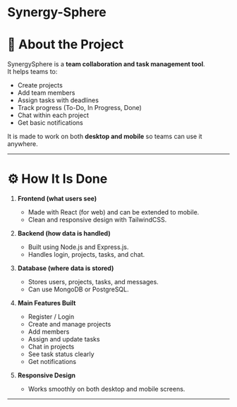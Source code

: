 # Synergy-Sphere

# 📌 About the Project
SynergySphere is a **team collaboration and task management tool**.  
It helps teams to:
- Create projects  
- Add team members  
- Assign tasks with deadlines  
- Track progress (To-Do, In Progress, Done)  
- Chat within each project  
- Get basic notifications  

It is made to work on both **desktop and mobile** so teams can use it anywhere.

---

# ⚙️ How It Is Done
1. **Frontend (what users see)**  
   - Made with React (for web) and can be extended to mobile.  
   - Clean and responsive design with TailwindCSS.  

2. **Backend (how data is handled)**  
   - Built using Node.js and Express.js.  
   - Handles login, projects, tasks, and chat.  

3. **Database (where data is stored)**  
   - Stores users, projects, tasks, and messages.  
   - Can use MongoDB or PostgreSQL.  

4. **Main Features Built**  
   - Register / Login  
   - Create and manage projects  
   - Add members  
   - Assign and update tasks  
   - Chat in projects  
   - See task status clearly  
   - Get notifications  

5. **Responsive Design**  
   - Works smoothly on both desktop and mobile screens.  

---
